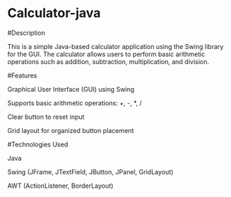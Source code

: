 # Calculator-java
#Description

This is a simple Java-based calculator application using the Swing library for the GUI. The calculator allows users to perform basic arithmetic operations such as addition, subtraction, multiplication, and division.

#Features

Graphical User Interface (GUI) using Swing

Supports basic arithmetic operations: +, -, *, /

Clear button to reset input

Grid layout for organized button placement

#Technologies Used

Java

Swing (JFrame, JTextField, JButton, JPanel, GridLayout)

AWT (ActionListener, BorderLayout)
